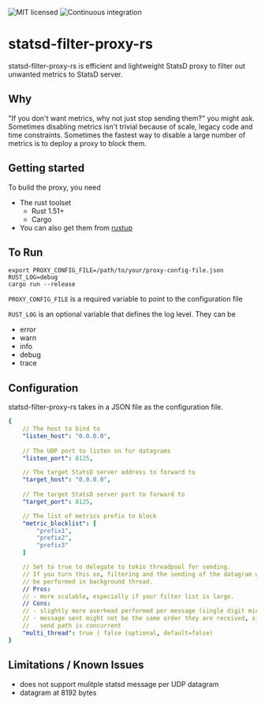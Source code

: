 ![MIT licensed](https://img.shields.io/badge/license-MIT-blue.svg)
![Continuous integration](https://github.com/askldjd/statsd-filter-proxy-rs/workflows/CI/badge.svg)

# statsd-filter-proxy-rs

statsd-filter-proxy-rs is efficient and lightweight StatsD proxy to filter out unwanted metrics to StatsD server.

## Why

"If you don't want metrics, why not just stop sending them?" you might ask. Sometimes disabling metrics isn't trivial because of scale, legacy code and time constraints. Sometimes the fastest way to disable a large number of metrics is to deploy a proxy to block them.

## Getting started

To build the proxy, you need
 - The rust toolset
    - Rust 1.51+
    - Cargo
 - You can also get them from [rustup](https://rustup.rs/)

## To Run

```
export PROXY_CONFIG_FILE=/path/to/your/proxy-config-file.json
RUST_LOG=debug 
cargo run --release
```

`PROXY_CONFIG_FILE` is a required variable to point to the configuration file

`RUST_LOG` is an optional variable that defines the log level. They can be
  - error
  - warn
  - info
  - debug
  - trace


## Configuration

statsd-filter-proxy-rs takes in a JSON file as the configuration file. 

```yaml
{
    // The host to bind to
    "listen_host": "0.0.0.0",
    
    // The UDP port to listen on for datagrams
    "listen_port": 8125,

    // The target StatsD server address to forward to
    "target_host": "0.0.0.0",
    
    // The target StatsD server port to forward to
    "target_port": 8125,

    // The list of metrics prefix to block
    "metric_blocklist": [
        "prefix1",
        "prefix2",
        "prefix3"
    ]

    // Set to true to delegate to tokio threadpool for sending.
    // If you turn this on, filtering and the sending of the datagram will
    // be performed in background thread.
    // Pros:
    // - more scalable, especially if your filter list is large.
    // Cons:
    // - slightly more overhead performed per message (single digit microseconds)
    // - message sent might not be the same order they are received, since
    //   send path is concurrent
    "multi_thread": true | false (optional, default=false)
}
```

## Limitations / Known Issues
- does not support mulitple statsd message per UDP datagram
- datagram at 8192 bytes